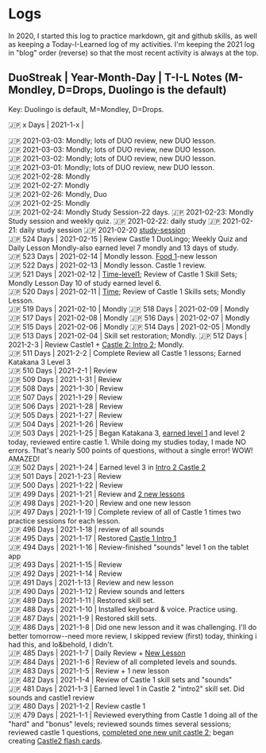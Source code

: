 # Logs

In 2020, I started this log to practice markdown, git and github skills, as well as keeping a Today-I-Learned log of my activities. I'm keeping the 2021 log in "blog" order (reverse) so that the most recent activity is always at the top. 


## DuoStreak | Year-Month-Day | T-I-L Notes (M-Mondley, D=Drops, Duolingo is the default) <br>
Key: Duolingo is default, M=Mondley, D=Drops. <br>

:jp: x Days | 2021-1-x |  <br>


:jp: 2021-03-03: Mondly; lots of DUO review, new DUO lesson.<br>
:jp: 2021-03-03: Mondly; lots of DUO review, new DUO lesson. <br>
:jp: 2021-03-02: Mondly; lots of DUO review, new DUO lesson.<br>
:jp: 2021-03-01: Mondly; lots of DUO review, new DUO lesson.<br>
:jp: 2021-02-28: Mondly<br>
:jp: 2021-02-27: Mondly<br>
:jp: 2021-02-26: Mondly, Duo<br>
:jp: 2021-02-25: Mondly<br>
:jp: 2021-02-24: Mondly Study Session-22 days. 
:jp: 2021-02-23: Mondly Study session and weekly quiz. 
:jp: 2021-02-22: daily study 
:jp: 2021-02-21: daily study session 
:jp: 2021-02-20 [study-session](https://github.com/EO4wellness/T-I-L/blob/main/polyglot/japon%C3%A9s/images/2021-02-20-study-session.jpg)<br>
:jp: 524 Days | 2021-02-15 | Review Castle 1 DuoLingo; Weekly Quiz and Daily Lesson Mondly-also earned level 7 mondly and 13 days of study.<br>
:jp: 523 Days | 2021-02-14 | Mondly lesson. [Food 1](https://github.com/EO4wellness/T-I-L/blob/main/polyglot/japon%C3%A9s/Castle-2/Food-1.md)-new lesson <br> 
:jp: 522 Days | 2021-02-13 | Mondly lesson. Castle 1 review. <br> 
:jp: 521 Days | 2021-02-12 | [Time-level1](https://github.com/EO4wellness/T-I-L/blob/main/polyglot/japon%C3%A9s/Castle-2/Time.md); Review of Castle 1 Skill Sets; Mondly Lesson Day 10 of study earned level 6.<br>
:jp: 520 Days | 2021-02-11 | [Time](https://github.com/EO4wellness/T-I-L/blob/main/polyglot/japon%C3%A9s/Castle-2/Time.md); Review of Castle 1 Skills sets; Mondly Lesson.<br>
:jp: 519 Days | 2021-02-10 | Mondly
:jp: 518 Days | 2021-02-09 | Mondly
:jp: 517 Days | 2021-02-08 | Mondly
:jp: 516 Days | 2021-02-07 | Mondly
:jp: 515 Days | 2021-02-06 | Mondly
:jp: 514 Days | 2021-02-05 | Mondly
:jp: 513 Days | 2021-02-04 | Skill set restoration; Mondly. 
:jp: 512 Days | 2021-2-3 | Review Castle1 + [Castle 2: Intro 2](https://github.com/EO4wellness/T-I-L/blob/main/polyglot/japon%C3%A9s/Castle-2/Intro-2.md#2021-02-03-study-session); Mondly. <br>
:jp: 511 Days | 2021-2-2 | Complete Review all Castle 1 lessons; Earned Katakana 3 Level 3 <br>
:jp: 510 Days | 2021-2-1 | Review <br>
:jp: 509 Days | 2021-1-31 | Review <br>
:jp: 508 Days | 2021-1-30 | Review <br>
:jp: 507 Days | 2021-1-29 | Review <br>
:jp: 506 Days | 2021-1-28 | Review <br>
:jp: 505 Days | 2021-1-27 | Review <br>
:jp: 504 Days | 2021-1-26 | Review <br>
:jp: 503 Days | 2021-1-25 | Began Katakana 3, [earned level 1](https://github.com/EO4wellness/T-I-L/blob/main/polyglot/japon%C3%A9s/Castle-2/Images/2021-01-25_earned-castle2-Katakana3-level-1.png) and level 2 today, reviewed entire castle 1. While doing my studies today, I made NO errors.  That's nearly 500 points of questions, without a single error!  WOW! AMAZED! <br>
:jp: 502 Days | 2021-1-24 | Earned level 3 in [Intro 2 Castle 2](https://github.com/EO4wellness/T-I-L/blob/main/polyglot/japon%C3%A9s/Castle-2/Images/2021-01-23-earned-level3-intro.jpg)<br>
:jp: 501 Days | 2021-1-23 | Review <br>
:jp: 500 Days | 2021-1-22 | Review <br>
:jp: 499 Days | 2021-1-21 |  Review and [2 new lessons](https://github.com/EO4wellness/T-I-L/blob/main/polyglot/japon%C3%A9s/Castle-2/Intro-2.md#2021-01-21-study-session) <br>
:jp: 498 Days | 2021-1-20 |  Review and one new lesson <br>
:jp: 497 Days | 2021-1-19 |  Complete review of all of Castle 1 times two practice sessions for each lesson. <br>
:jp: 496 Days | 2021-1-18 |  review of all sounds <br>
:jp: 495 Days | 2021-1-17 |  Restored [Castle 1 Intro 1](https://github.com/EO4wellness/T-I-L/edit/main/polyglot/japon%C3%A9s/Castle-1/Intro-1.md)<br>
:jp: 494 Days | 2021-1-16 | Review-finished "sounds" level 1 on the tablet app  <br>
:jp: 493 Days | 2021-1-15 | Review <br>
:jp: 492 Days | 2021-1-14 | Review <br>
:jp: 491 Days | 2021-1-13 |  Review and new lesson <br>
:jp: 490 Days | 2021-1-12 |  Review sounds and letters <br>
:jp: 489 Days | 2021-1-11 | Restored skill set. <br>
:jp: 488 Days | 2021-1-10 | Installed keyboard & voice. Practice using. <br>
:jp: 487 Days | 2021-1-9 | Restored skill sets. <br>
:jp: 486 Days | 2021-1-8 | Did one new lesson and it was challenging. I'll do better tomorrow--need more review, I skipped review (first) today, thinking i had this, and lo&behold, I didn't.  <br>
:jp: 485 Days | 2021-1-7 | Daily Review + [New Lesson](https://github.com/EO4wellness/T-I-L/blob/main/polyglot/japon%C3%A9s/Castle-2/Intro-2.md#2021-01-07-study-session) <br>
:jp: 484 Days | 2021-1-6 | Review of all completed levels and sounds. <br>
:jp: 483 Days | 2021-1-5 |  Review + 1 new lesson <br>
:jp: 482 Days | 2021-1-4 |  Review of Castle 1 skill sets and "sounds" <br>
:jp: 481 Days | 2021-1-3 |  Earned level 1 in Castle 2 "intro2" skill set.  Did sounds and castle1 review <br>
:jp: 480 Days | 2021-1-2 |  Review castle 1 <br>
:jp: 479 Days | 2021-1-1 |  Reviewed everything from Castle 1 doing all of the "hard" and "bonus" levels; reviewed sounds times several sessions; reviewed castle 1 questions, [completed one new unit castle 2](https://github.com/EO4wellness/T-I-L/blob/main/polyglot/japon%C3%A9s/Castle-2/Intro-2.md); began creating [Castle2 flash cards](https://github.com/EO4wellness/T-I-L/tree/main/polyglot/japon%C3%A9s/images/Flash-Cards-Castle2). <br>
